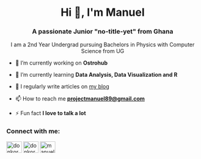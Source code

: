 <h1 align="center">Hi 👋, I'm Manuel</h1>
<h3 align="center">A passionate Junior "no-title-yet" from Ghana</h3>
<p align="center">I am a 2nd Year Undergrad pursuing Bachelors in Physics with Computer Science from UG</p>

- 🔭 I’m currently working on **Ostrohub**

- 🌱 I’m currently learning **Data Analysis, Data Visualization and R**

- 📝 I regularly write articles on [my blog](https://www.asiamahemmanuel.com)

- 📫 How to reach me **projectmanuel89@gmail.com**

- ⚡ Fun fact **I love to talk a lot**

<h3 align="left">Connect with me:</h3>
<p align="left">
<a href="https://twitter.com/donkorbn" target="blank"><img align="center" src="https://raw.githubusercontent.com/rahuldkjain/github-profile-readme-generator/master/src/images/icons/Social/twitter.svg" alt="donkorbn" height="30" width="40" /></a>
<a href="https://linkedin.com/in/donkormanuel" target="blank"><img align="center" src="https://raw.githubusercontent.com/rahuldkjain/github-profile-readme-generator/master/src/images/icons/Social/linked-in-alt.svg" alt="donkormanuel" height="30" width="40" /></a>
<a href="https://fb.com/manueldigital123" target="blank"><img align="center" src="https://raw.githubusercontent.com/rahuldkjain/github-profile-readme-generator/master/src/images/icons/Social/facebook.svg" alt="manueldigital123" height="30" width="40" /></a>
</p>

